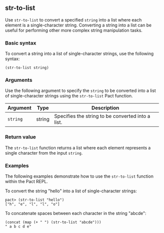 ## str-to-list

Use `str-to-list` to convert a specified `string` into a list where each element is a single-character string.
Converting a string into a list can be useful for performing other more complex string manipulation tasks.

### Basic syntax

To convert a string into a list of single-character strings, use the following syntax:

```pact
(str-to-list string)
```

### Arguments

Use the following argument to specify the `string` to be converted into a list of single-character strings using the `str-to-list` Pact function.

| Argument | Type | Description |
| --- | --- | --- |
| `string` | string | Specifies the string to be converted into a list. |

### Return value

The `str-to-list` function returns a list where each element represents a single character from the input `string`.

### Examples

The following examples demonstrate how to use the `str-to-list` function within the Pact REPL.

To convert the string "hello" into a list of single-character strings:

```pact
pact> (str-to-list "hello")
["h", "e", "l", "l", "o"]
```

To concatenate spaces between each character in the string "abcde":

```pact
(concat (map (+ " ") (str-to-list "abcde")))
" a b c d e"
```
